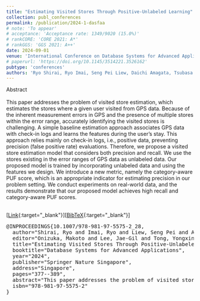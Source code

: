 ```yaml
---
title: "Estimating Visited Stores Through Positive-Unlabeled Learning"
collection: publ_conferences
permalink: /publication/2024-1-dasfaa
# note: 'To appear'
# acceptance: 'Acceptance rate: 1349/9020 (15.0%)'
# rankCORE: 'CORE 2021: A*'
# rankGGS: 'GGS 2021: A++'
date: 2024-09-01
venue: 'International Conference on Database Systems for Advanced Applications (DASFAA)'
# paperurl: 'https://doi.org/10.1145/3514221.3526162'
pubtype: 'conferences'
authors: 'Ryo Shirai, Ryo Imai, Seng Pei Liew, Daichi Amagata, Tsubasa Takahashi, Takahiro Hara'
---
```


Abstract  
 <br> 
This paper addresses the problem of visited store estimation, which estimates the stores where a given user visited from GPS data. Because of the inherent measurement errors in GPS and the presence of multiple stores within the error range, accurately identifying the visited stores is challenging. A simple baseline estimation approach associates GPS data with check-in logs and learns the features during the user’s stay. This approach relies mainly on check-in logs, i.e., positive data, preventing precision (false positive rate) evaluations. Therefore, we propose a visited store estimation model that considers both precision and recall. We use the stores existing in the error ranges of GPS data as unlabeled data. Our proposed model is trained by incorporating unlabeled data and using the features we design. We introduce a new metric, namely the category-aware PUF score, which is an appropriate indicator for estimating precision in our problem setting. We conduct experiments on real-world data, and the results demonstrate that our proposed model achieves high recall and category-aware PUF scores.  
 <br> 

[[Link](https://link.springer.com/chapter/10.1007/978-981-97-5575-2_28){:target="_blank"}][[BibTeX](/files/bibtex/shirai2024.bib){:target="_blank"}] 

 <pre>
@INPROCEEDINGS{10.1007/978-981-97-5575-2_28,
  author="Shirai, Ryo and Imai, Ryo and Liew, Seng Pei and Amagata, Daichi and Takahashi, Tsubasa and Hara, Takahiro",
  editor="Onizuka, Makoto and Lee, Jae-Gil and Tong, Yongxin and Xiao, Chuan and Ishikawa, Yoshiharu and Amer-Yahia, Sihem and Jagadish, H. V. and Lu, Kejing",
  title="Estimating Visited Stores Through Positive-Unlabeled Learning",
  booktitle="Database Systems for Advanced Applications",
  year="2024",
  publisher="Springer Nature Singapore",
  address="Singapore",
  pages="377--389",
  abstract="This paper addresses the problem of visited store estimation, which estimates the stores where a given user visited from GPS data. Because of the inherent measurement errors in GPS and the presence of multiple stores within the error range, accurately identifying the visited stores is challenging. A simple baseline estimation approach associates GPS data with check-in logs and learns the features during the user's stay. This approach relies mainly on check-in logs, i.e., positive data, preventing precision (false positive rate) evaluations. Therefore, we propose a visited store estimation model that considers both precision and recall. We use the stores existing in the error ranges of GPS data as unlabeled data. Our proposed model is trained by incorporating unlabeled data and using the features we design. We introduce a new metric, namely the category-aware PUF score, which is an appropriate indicator for estimating precision in our problem setting. We conduct experiments on real-world data, and the results demonstrate that our proposed model achieves high recall and category-aware PUF scores.",
  isbn="978-981-97-5575-2"
}
 </pre>
